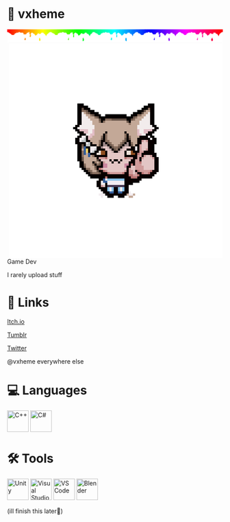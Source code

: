 # 🦦 vxheme
<!---I love otters--->

<img src="images/rainbow divider.webp" width="1920" height="30"/>

<img src="images/Felix-Isaac-Normal.png" align="right" />

Game Dev

I rarely upload stuff

# 🔗 Links

<!---icons here--->

[Itch.io](vxheme.itch.io/) 

[Tumblr](tumblr.com/vxheme)

[Twitter](https://twitter.com/vxheme)

@vxheme everywhere else

# 💻 Languages 
<p>
<img src="https://cdn.jsdelivr.net/gh/devicons/devicon/icons/cplusplus/cplusplus-original.svg"			width="50" height="50" title="C++"/>
<img src="https://cdn.jsdelivr.net/gh/devicons/devicon/icons/csharp/csharp-original.svg"				width="50" height="50" title="C#"/>
</p>       

<!---actual human languages as well lol--->

# 🛠 Tools
<p>
<img src="https://cdn.jsdelivr.net/gh/devicons/devicon/icons/unity/unity-original.svg"					width="50" height="50" title="Unity"/>
<img src="https://cdn.jsdelivr.net/gh/devicons/devicon/icons/visualstudio/visualstudio-plain.svg"		width="50" height="50" title="Visual Studio"/>
<img src="https://cdn.jsdelivr.net/gh/devicons/devicon/icons/vscode/vscode-original.svg"				width="50" height="50" title="VS Code"/>
<img src="https://cdn.jsdelivr.net/gh/devicons/devicon/icons/blender/blender-original.svg"				width="50" height="50" title="Blender"/>
</p>       

<!---finish adding tools including art stuff--->

(ill finish this later🥱)


<!---
boo
idk what wonderous writing I'll weveal (reveal(~~uwu~~)); or ingenous ideals I'm inclined to impart; yea that's it go away
--->


